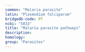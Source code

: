 ```yaml
---
common: "Malaria parasite"
latin: "Plasmodium falciparum"
bridgedb-code: Pf
ncbi: "5833"
title: "Malaria parasite pathways"
description:
homology: 
group: "Parasites"
---
```

